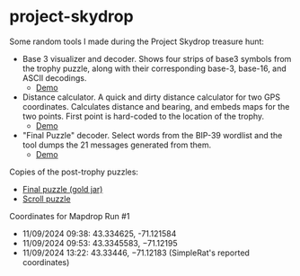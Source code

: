 # project-skydrop

Some random tools I made during the Project Skydrop treasure hunt:

* Base 3 visualizer and decoder.  Shows four strips of base3 symbols from the trophy puzzle, along with their corresponding base-3, base-16, and ASCII decodings.
  * [Demo](https://doranchak.github.io/project-skydrop/base3.html)
* Distance calculator.  A quick and dirty distance calculator for two GPS coordinates.  Calculates distance and bearing, and embeds maps for the two points.  First point is hard-coded to the location of the trophy.
  * [Demo](https://doranchak.github.io/project-skydrop/distance.html)   
* "Final Puzzle" decoder.  Select words from the BIP-39 wordlist and the tool dumps the 21 messages generated from them.
  * [Demo](https://doranchak.github.io/project-skydrop/final-puzzle.html)

Copies of the post-trophy puzzles:

* [Final puzzle (gold jar)](https://doranchak.github.io/project-skydrop/matrix-final-puzzle.html)
* [Scroll puzzle](https://doranchak.github.io/project-skydrop/scroll-puzzle.html)

Coordinates for Mapdrop Run #1

* 11/09/2024 09:38:  43.334625, -71.121584
* 11/09/2024 09:53:  43.3345583, −71.12195
* 11/09/2024 13:22:  43.33446, −71.12183 (SimpleRat's reported coordinates)
